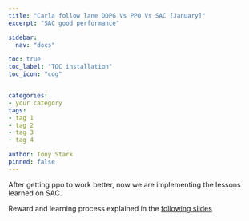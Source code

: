 ```yaml
---
title: "Carla follow lane DDPG Vs PPO Vs SAC [January]"
excerpt: "SAC good performance"

sidebar:
  nav: "docs"

toc: true
toc_label: "TOC installation"
toc_icon: "cog"


categories:
- your category
tags:
- tag 1
- tag 2
- tag 3
- tag 4

author: Tony Stark
pinned: false
---
```


After getting ppo to work better, now we are implementing the lessons learned on SAC.

Reward and learning process explained in the [following slides](https://docs.google.com/presentation/d/16vlhu-28R_t8mk6iUVY8TD3zmU_kGybYokQ0THv5YqE/edit#slide=id.g324ef05b2d0_1_0)